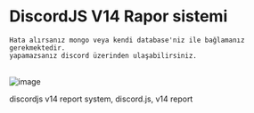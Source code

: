 # DiscordJS V14 Rapor sistemi
`Hata alırsanız mongo veya kendi database'niz ile bağlamanız gerekmektedir.`<br>
`yapamazsanız discord üzerinden ulaşabilirsiniz.`<br>
<br>




![image](https://user-images.githubusercontent.com/110785720/183308524-e7c85871-7caa-459c-a79a-e311c5f8bf9d.png)









discordjs v14 report system, discord.js, v14 report
